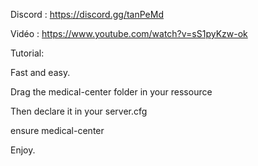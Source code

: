 Discord : https://discord.gg/tanPeMd

Vidéo : https://www.youtube.com/watch?v=sS1pyKzw-ok

Tutorial: 

Fast and easy. 

Drag the medical-center folder in your ressource

Then declare it in your server.cfg 

ensure medical-center

Enjoy.
